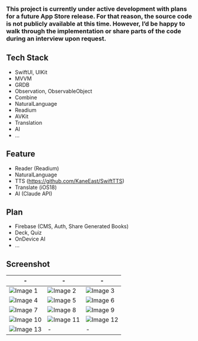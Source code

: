 ### This project is currently under active development with plans for a future App Store release. For that reason, the source code is not publicly available at this time. However, I’d be happy to walk through the implementation or share parts of the code during an interview upon request.

## Tech Stack

- SwiftUI, UIKit
- MVVM
- GRDB
- Observation, ObservableObject
- Combine
- NaturalLanguage
- Readium
- AVKit
- Translation
- AI
- ...

## Feature
- Reader (Readium)
- NaturalLanguage
- TTS (https://github.com/KaneEast/SwiftTTS)
- Translate (iOS18)
- AI (Claude API)

## Plan
- Firebase (CMS, Auth, Share Generated Books)
- Deck, Quiz
- OnDevice AI
- ...


## Screenshot

| - | - | - |
| ---- | ---- | ---- |
| ![Image 1](imgsnew/1.png) | ![Image 2](imgsnew/2.png) | ![Image 3](imgsnew/3.png) |
| ![Image 4](imgsnew/4.png) | ![Image 5](imgsnew/5.png) | ![Image 6](imgsnew/6.png) |
| ![Image 7](imgsnew/7.png) | ![Image 8](imgsnew/8.png) | ![Image 9](imgsnew/9.png) |
| ![Image 10](imgsnew/10.png) | ![Image 11](imgsnew/11.png) | ![Image 12](imgsnew/12.png) |
| ![Image 13](imgsnew/13.png) | - | - |